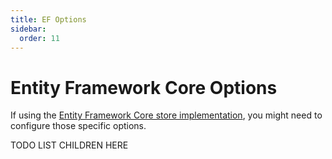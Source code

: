 ```yaml
---
title: EF Options
sidebar:
  order: 11
---
```



# Entity Framework Core Options

If using the [Entity Framework Core store implementation](/identityserver/v7/data/ef), you might need to configure those specific options.

TODO LIST CHILDREN HERE
